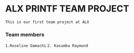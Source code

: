 # ALX PRINTF TEAM PROJECT
```This is our first team project at ALX```
### Team members
```1.Roseline Damachi```
```2. Kasumba Raymond ```


